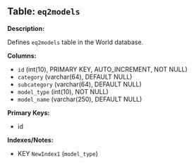 ## Table: `eq2models`

**Description:**

Defines `eq2models` table in the World database.

**Columns:**
- `id` (int(10), PRIMARY KEY, AUTO_INCREMENT, NOT NULL)
- `category` (varchar(64), DEFAULT NULL)
- `subcategory` (varchar(64), DEFAULT NULL)
- `model_type` (int(10), NOT NULL)
- `model_name` (varchar(250), DEFAULT NULL)

**Primary Keys:**
- id

**Indexes/Notes:**
- KEY `NewIndex1` (`model_type`)